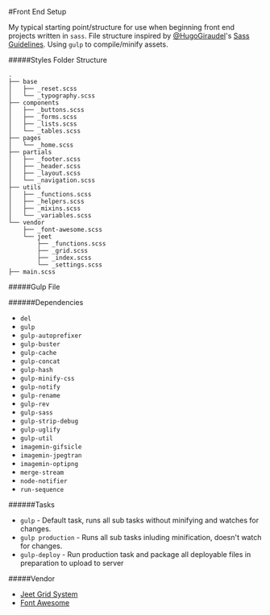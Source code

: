 #Front End Setup

My typical starting point/structure for use when beginning front end projects written in `sass`. File structure inspired by [@HugoGiraudel](https://github.com/HugoGiraudel)'s [Sass Guidelines](http://sass-guidelin.es). Using `gulp` to compile/minify assets.

#####Styles Folder Structure

```
.
├── base
│   ├── _reset.scss
│   └── _typography.scss
├── components
│   ├── _buttons.scss
│   ├── _forms.scss
│   ├── _lists.scss
│   └── _tables.scss
├── pages
│   └── _home.scss
├── partials
│   ├── _footer.scss
│   ├── _header.scss
│   ├── _layout.scss
│   └── _navigation.scss
├── utils
│   ├── _functions.scss
│   ├── _helpers.scss
│   ├── _mixins.scss
│   └── _variables.scss
└── vendor
    ├── _font-awesome.scss
    └── jeet
        ├── _functions.scss
        ├── _grid.scss
        ├── _index.scss
        └── _settings.scss
├── main.scss
```

#####Gulp File

######Dependencies
- `del`
- `gulp`
- `gulp-autoprefixer`
- `gulp-buster`
- `gulp-cache`
- `gulp-concat`
- `gulp-hash`
- `gulp-minify-css`
- `gulp-notify`
- `gulp-rename`
- `gulp-rev`
- `gulp-sass`
- `gulp-strip-debug`
- `gulp-uglify`
- `gulp-util`
- `imagemin-gifsicle`
- `imagemin-jpegtran`
- `imagemin-optipng`
- `merge-stream`
- `node-notifier`
- `run-sequence`

######Tasks
- `gulp` - Default task, runs all sub tasks without minifying and watches for changes.
- `gulp production` - Runs all sub tasks inluding minification, doesn't watch for changes.
- `gulp-deploy` - Run production task and package all deployable files in preparation to upload to server

#####Vendor

- [Jeet Grid System](http://jeet.gs/)
- [Font Awesome](http://fontawesome.io/)